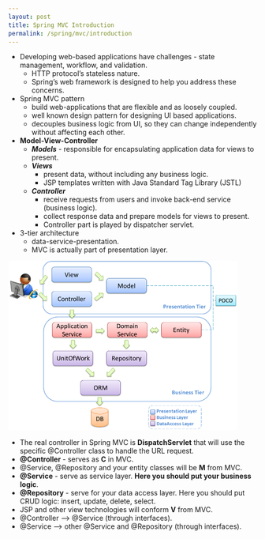 ```yaml
---
layout: post
title: Spring MVC Introduction
permalink: /spring/mvc/introduction
---
```


- Developing web-based applications have challenges - state management, workflow, and validation.
  - HTTP protocol’s stateless nature.
  - Spring’s web framework is designed to help you address these concerns. 
- Spring MVC pattern
  - build web-applications that are flexible and as loosely coupled.
  - well known design pattern for designing UI based applications. 
  - decouples business logic from UI, so they can change independently without affecting each other.
- **Model-View-Controller**
  - ***Models*** - responsible for encapsulating application data for views to present. 
  - ***Views***
    - present data, without including any business logic.
    - JSP templates written with Java Standard Tag Library (JSTL)
  - ***Controller***
    - receive requests from users and invoke back-end service (business logic).
    - collect response data and prepare models for views to present.
    - Controller part is played by dispatcher servlet.
- 3-tier architecture
  - data-service-presentation.
  - MVC is actually part of presentation layer.

![mvc-tiers](https://github.com/arpit04tripathi/files-cdn/raw/cdn/spring/spring-mvc/mvc-tiers.png)

- The real controller in Spring MVC is **DispatchServlet** that will use the specific @Controller class to handle the URL request.
- **@Controller** - serves as **C** in MVC.
-	@Service, @Repository and your entity classes will be **M** from MVC.
- **@Service** - serve as service layer. **Here you should put your business logic**.
- **@Repository** - serve for your data access layer. Here you should put CRUD logic: insert, update, delete, select.
- JSP and other view technologies will conform **V** from MVC.
- @Controller --> @Service (through interfaces).
- @Service --> other @Service and @Repository (through interfaces).
